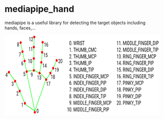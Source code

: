 # mediapipe_hand
mediapipe is a useful library for detecting the target objects including hands, faces,...

<img src="hand.png" height=260 width=770 >
